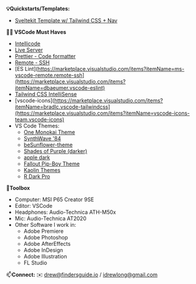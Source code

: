 

**💡Quickstarts/Templates:**
- [Sveltekit Template w/ Tailwind CSS + Nav](https://github.com/idrewlong/mysvelte-w-Tailwind)


**🧑‍💻 VSCode Must Haves**
- [Intellicode](https://marketplace.visualstudio.com/items?itemName=VisualStudioExptTeam.vscodeintellicode)
- [Live Server](https://marketplace.visualstudio.com/items?itemName=ritwickdey.LiveServer)
- [Prettier - Code formatter](https://marketplace.visualstudio.com/items?itemName=esbenp.prettier-vscode)
- [Remote - SSH](https://marketplace.visualstudio.com/items?itemName=ms-vscode-remote.remote-ssh)
- [ES Lint](https://marketplace.visualstudio.com/items?itemName=ms-vscode-remote.remote-ssh](https://marketplace.visualstudio.com/items?itemName=dbaeumer.vscode-eslint)
- [Tailwind CSS IntelliSense](https://marketplace.visualstudio.com/items?itemName=bradlc.vscode-tailwindcss)
- [vscode-icons](https://marketplace.visualstudio.com/items?itemName=bradlc.vscode-tailwindcss](https://marketplace.visualstudio.com/items?itemName=vscode-icons-team.vscode-icons)
- VS Code Themes:
  - [One Monokai Theme](https://marketplace.visualstudio.com/items?itemName=azemoh.one-monokai)
  - [SynthWave '84](https://marketplace.visualstudio.com/items?itemName=RobbOwen.synthwave-vscode)
  - [beSunflower-theme](https://marketplace.visualstudio.com/items?itemName=HashiramaNaiff.beSunflower-theme)
  - [Shades of Purple (darker)](https://marketplace.visualstudio.com/items?itemName=ahmadawais.shades-of-purple)
  - [apple dark](https://marketplace.visualstudio.com/items?itemName=Mac3.apple-dark)
  - [Fallout Pip-Boy Theme](https://marketplace.visualstudio.com/items?itemName=FcGod.fallout-pip-boy-theme)
  - [Kaolin Themes](https://marketplace.visualstudio.com/items?itemName=zed-nait.kaolin-vscode-themes)
  - [R Dark Pro](https://marketplace.visualstudio.com/items?itemName=Rezky.r-dark-pro)


🧰**Toolbox**
- Computer: MSI P65 Creator 9SE
- Editor: VSCode
- Headphones: Audio-Technica ATH-M50x
- Mic: Audio-Technica AT2020
- Other Software I work in: 
  - Adobe Premiere
  - Adobe Photoshop
  - Adobe AfterEffects
  - Adobe InDesign
  - Adobe Illustration
  - FL Studio

📫**Connect:**
✉️ drew@findersguide.io / idrewlong@gmail.com



<!-- - 🔭 I’m currently working on ...
- 🌱 I’m currently learning ...
- 👯 I’m looking to collaborate on ...
- 🤔 I’m looking for help with ...
- 💬 Ask me about ...
- 📫 How to reach me: ...
- 😄 Pronouns: ...
- ⚡ Fun fact: ... -->
